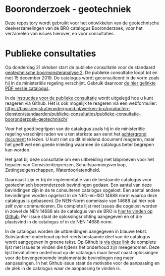 # Booronderzoek - geotechniek
Deze repository wordt gebruikt voor het ontwikkelen van de geotechnische deelverzamelingen van de BRO catalogus Booronderzoek, voor het verzamelen van issues hierover, en voor consultaties. 


# Publieke consultaties
Op donderdag 31 oktober start de publieke consultatie voor de standaard [geotechnische boormonsteranalyse 2][1]. De publieke consultatie loopt tot en met 15 december 2019. De catalogus wordt geconsulteerd in de vorm zoals hij in de ministeriële regeling verschijnt. Gebruik daarvoor [de hier gelinkte PDF versie catalogus][1].

In de [instructies voor de publieke consultatie][2] wordt uitgelegd hoe u kunt reageren via Github.
Het is ook mogelijk te reageren via een webformulier: https://basisregistratieondergrond.nl/werken-bro/producten-diensten/standaarden/publieke-consultaties/publieke-consultatie-booronderzoek-geotechnisch/

Voor het goed begrijpen van de catalogus zoals hij in de ministeriële regeling verschijnt raden we u ten sterkste aan eerst het [achtergrond document][3] te lezen. U kunt niet op dit inleidend document reageren, maar het geeft wel een goede inleiding waarmee de catalogus beter begrepen kan worden.

Het gaat bij deze consultatie om een uitbreiding met labproeven voor het bepalen van Consistentiegrenzen, Schuifspanningsverloop, Zettingseigenschappen, Waterdoorlatendheid.

Daarnaast zijn er bij de implementatie van de bestaande catalogus voor geotechnisch booronderzoek bevindingen gedaan. Een aantal van deze bevindingen zijn in de te consulteren catalogus opgelost. Een aantal andere bevindingen worden opgelost in de NEN-en-ISO 14688 norm waarop deze catalogus is gebaseerd. De NEN-Norm commissie van 14688 zal hier ook zelf over communiceren. De complete lijst met issues die opgelost worden in zowel de NEN 14688 als de catalogus van de BRO is [hier te vinden op Github][4]. Per issue staat de oplossingsrichting aangegeven en of die plaatsvind in de catalogus of in de NEN 14688 norm.

In de catalogus worden de uitbreidingen aangegeven in blauwe tekst. Substantieel onderhoud op het reeds bestaande deel van de catalogus wordt aangegeven in groene tekst. Op Github is [via deze link][5] de complete lijst met issues te vinden die tijdens het onderhoud zijn meegenomen. Deze lijst bevat alleen onderhoud op de catalogus maar bevat naast oplossingen voor de bovengenoemde implementatie bevindingen nog meer aanpassingen. In het Github issue staat de motivatie voor de aanpassing en de plek in de catalogus waar de aanpassing te vinden is. 

[1]: https://github.com/BROprogramma/BHR-GT/raw/gh-pages/20191031%20Catalogus%20Booronderzoek%20-%20Geotechnische%20boormonsteranalyse%20en%20Geotechnische%20boormonsterbeschrijving.pdf
[2]: https://github.com/BROprogramma/BHR-GT/blob/gh-pages/consultatie-instructie.md
[3]: https://github.com/BROprogramma/BHR-GT/raw/gh-pages/Inleiding_catalogus_BHRGT_1.9%20okt2019.pdf
[4]: https://github.com/BROprogramma/BHR-GT/issues?utf8=%E2%9C%93&q=is%3Aissue+label%3A%22Bevinding+realisatie%22+label%3A%22tranche+2%22+
[5]: https://github.com/BROprogramma/BHR-GT/issues?q=is%3Aissue+label%3A%22tranche+2%22+label%3A%22opgelost+in+tranche+3+catalogus%22
